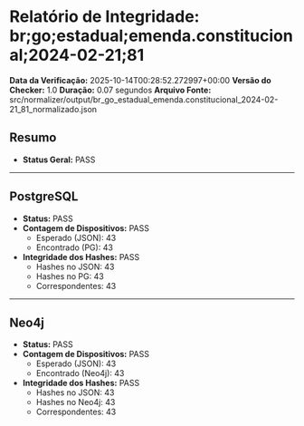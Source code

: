 # Relatório de Integridade: br;go;estadual;emenda.constitucional;2024-02-21;81

**Data da Verificação:** 2025-10-14T00:28:52.272997+00:00
**Versão do Checker:** 1.0
**Duração:** 0.07 segundos
**Arquivo Fonte:** src/normalizer/output/br_go_estadual_emenda.constitucional_2024-02-21_81_normalizado.json

## Resumo
* **Status Geral:** PASS

---

## PostgreSQL
* **Status:** PASS
* **Contagem de Dispositivos:** PASS
  * Esperado (JSON): 43
  * Encontrado (PG): 43
* **Integridade dos Hashes:** PASS
  * Hashes no JSON: 43
  * Hashes no PG: 43
  * Correspondentes: 43

---

## Neo4j
* **Status:** PASS
* **Contagem de Dispositivos:** PASS
  * Esperado (JSON): 43
  * Encontrado (Neo4j): 43
* **Integridade dos Hashes:** PASS
  * Hashes no JSON: 43
  * Hashes no Neo4j: 43
  * Correspondentes: 43